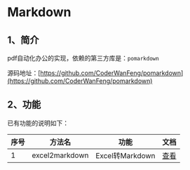 # Markdown

## 1、简介

pdf自动化办公的实现，依赖的第三方库是：``pomarkdown``

源码地址：[https://github.com/CoderWanFeng/pomarkdown](https://github.com/CoderWanFeng/pomarkdown)

## 2、功能



已有功能的说明如下：

| 序号 | 方法名            | 功能             | 文档                                                                          |
|----|----------------|----------------|-----------------------------------------------------------------------------|
| 1  | excel2markdown | Excel转Markdown | [查看](http://www.python4office.cn/python-office/pomarkdown/1-excel2markdown) |
